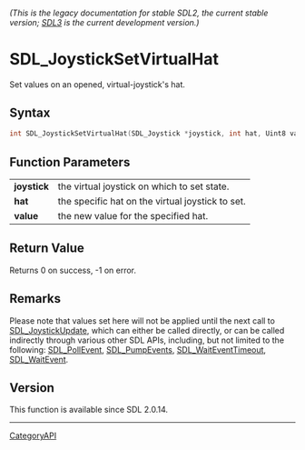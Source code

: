 ###### (This is the legacy documentation for stable SDL2, the current stable version; [SDL3](https://wiki.libsdl.org/SDL3/) is the current development version.)
# SDL_JoystickSetVirtualHat

Set values on an opened, virtual-joystick's hat.

## Syntax

```c
int SDL_JoystickSetVirtualHat(SDL_Joystick *joystick, int hat, Uint8 value);

```

## Function Parameters

|                  |                                                  |
| ---------------- | ------------------------------------------------ |
| **joystick**     | the virtual joystick on which to set state.      |
| **hat**          | the specific hat on the virtual joystick to set. |
| **value**        | the new value for the specified hat.             |

## Return Value

Returns 0 on success, -1 on error.

## Remarks

Please note that values set here will not be applied until the next call to
[SDL_JoystickUpdate](SDL_JoystickUpdate.md), which can either be called
directly, or can be called indirectly through various other SDL APIs,
including, but not limited to the following:
[SDL_PollEvent](SDL_PollEvent.md), [SDL_PumpEvents](SDL_PumpEvents.md),
[SDL_WaitEventTimeout](SDL_WaitEventTimeout.md),
[SDL_WaitEvent](SDL_WaitEvent.md).

## Version

This function is available since SDL 2.0.14.

----
[CategoryAPI](CategoryAPI.md)
